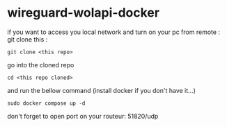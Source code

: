 # wireguard-wolapi-docker
if you want to access you local network and turn on your pc from remote :
git clone this :

```
git clone <this repo>
```
go into the cloned repo
```
cd <this repo cloned>
```
and run the bellow command (install docker if you don't have it...)
```
sudo docker compose up -d
```

don't forget to open port on your routeur: 51820/udp
